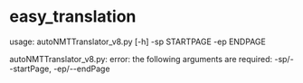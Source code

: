 # easy_translation

usage: autoNMTTranslator_v8.py [-h] -sp STARTPAGE -ep ENDPAGE


autoNMTTranslator_v8.py: error: the following arguments are required: -sp/--startPage, -ep/--endPage
